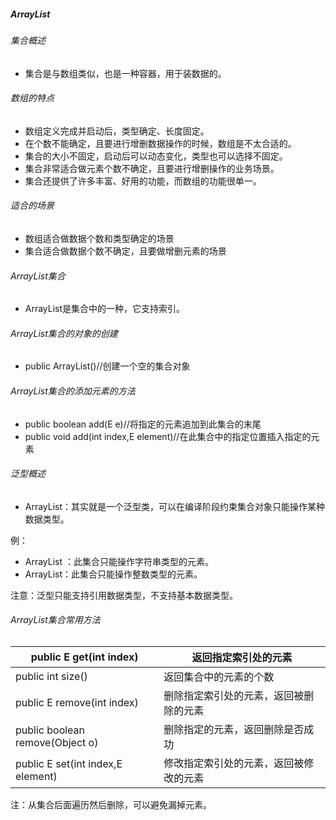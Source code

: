 ##### ArrayList

###### 集合概述

* 集合是与数组类似，也是一种容器，用于装数据的。

###### 数组的特点

+ 数组定义完成并启动后，类型确定、长度固定。
+ 在个数不能确定，且要进行增删数据操作的时候，数组是不太合适的。
+ 集合的大小不固定，启动后可以动态变化，类型也可以选择不固定。
+ 集合非常适合做元素个数不确定，且要进行增删操作的业务场景。
+ 集合还提供了许多丰富、好用的功能，而数组的功能很单一。

###### 适合的场景

- 数组适合做数据个数和类型确定的场景
- 集合适合做数据个数不确定，且要做增删元素的场景

###### ArrayList集合

* ArrayList是集合中的一种，它支持索引。

###### ArrayList集合的对象的创建

* public ArrayList()//创建一个空的集合对象 

###### ArrayList集合的添加元素的方法

* public boolean add(E e)//将指定的元素追加到此集合的末尾
* public void add(int index,E element)//在此集合中的指定位置插入指定的元素

###### 泛型概述

* ArrayList<E>：其实就是一个泛型类，可以在编译阶段约束集合对象只能操作某种数据类型。

例：

* ArrayList<String> ：此集合只能操作字符串类型的元素。
* ArrayList<Integer>：此集合只能操作整数类型的元素。

注意：泛型只能支持引用数据类型，不支持基本数据类型。

###### ArrayList集合常用方法

| public E get(int index)           | 返回指定索引处的元素                   |
| --------------------------------- | -------------------------------------- |
| public int size()                 | 返回集合中的元素的个数                 |
| public E remove(int index)        | 删除指定索引处的元素，返回被删除的元素 |
| public boolean remove(Object o)   | 删除指定的元素，返回删除是否成功       |
| public E set(int index,E element) | 修改指定索引处的元素，返回被修改的元素 |

注：从集合后面遍历然后删除，可以避免漏掉元素。